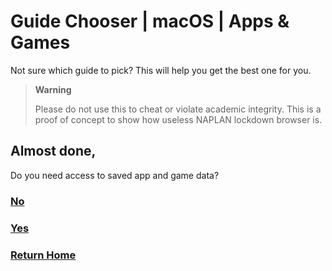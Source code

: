 # Guide Chooser | macOS | Apps & Games
Not sure which guide to pick? This will help you get the best one for you.
> **Warning**
>
> Please do not use this to cheat or violate academic integrity. This is a proof of concept to show how useless NAPLAN lockdown browser is.

## Almost done,
Do you need access to saved app and game data?

### [No](../../macos/guest.md)
### [Yes](needdata/index.md)
### [Return Home](../../README.md)